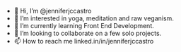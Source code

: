 - 👋 Hi, I’m @jenniferjccastro
- 👀 I’m interested in yoga, meditation and raw veganism.
- 🌱 I’m currently learning Front End Development.
- 💞️ I’m looking to collaborate on a few solo projects.
- 📫 How to reach me linked.in/in/jenniferjccastro

<!---
jenniferjccastro/jenniferjccastro is a ✨ special ✨ repository because its `README.md` (this file) appears on your GitHub profile.
You can click the Preview link to take a look at your changes.
--->
